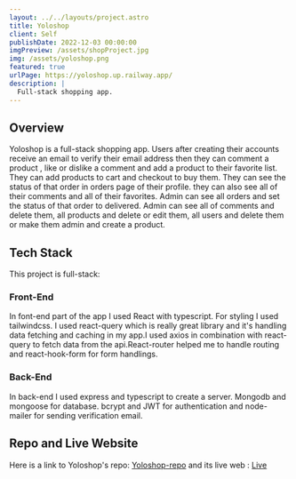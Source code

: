 ```yaml
---
layout: ../../layouts/project.astro
title: Yoloshop
client: Self
publishDate: 2022-12-03 00:00:00
imgPreview: /assets/shopProject.jpg
img: /assets/yoloshop.png
featured: true
urlPage: https://yoloshop.up.railway.app/
description: |
  Full-stack shopping app.
---
```


## Overview

Yoloshop is a full-stack shopping app. Users after creating their accounts receive an email to verify their email address then they can comment a product , like or dislike a comment and add a product to their favorite list. They can add products to cart and checkout to buy them. They can see the status of that order in orders page of their profile. they can also see all of their comments and all of their favorites.
Admin can see all orders and set the status of that order to delivered. Admin can see all of comments and delete them, all products and delete or edit them, all users and delete them or make them admin and create a product.

## Tech Stack

This project is full-stack:

### Front-End

In font-end part of the app I used React with typescript. For styling I used tailwindcss. I used react-query which is really great library and it's handling data fetching and caching in my app.I used axios in combination with react-query to fetch data from the api.React-router helped me to handle routing and react-hook-form for form handlings.

### Back-End

In back-end I used express and typescript to create a server. Mongodb and mongoose for database. bcrypt and JWT for authentication and node-mailer for sending verification email.

## Repo and Live Website

Here is a link to Yoloshop's repo: [Yoloshop-repo](https://github.com/morezam/yoloshop) and its live web : [Live](https://yoloshop.up.railway.app/)
